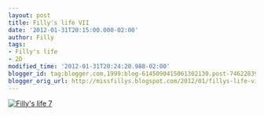 ```yaml
---
layout: post
title: Filly's life VII
date: '2012-01-31T20:15:00.000-02:00'
author: Filly
tags:
- Filly's life
- 2D
modified_time: '2012-01-31T20:24:20.988-02:00'
blogger_id: tag:blogger.com,1999:blog-6145090415061302130.post-7462283975662423749
blogger_orig_url: http://missfillys.blogspot.com/2012/01/fillys-life-vii.html
---
```


[![Filly's life 7](http://i.imgur.com/bI8pi.png)][0]

[0]: http://i.imgur.com/5f5GE.png